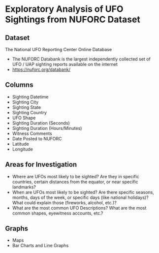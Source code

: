 # Exploratory Analysis of UFO Sightings from NUFORC Dataset

## Dataset
The National UFO Reporting Center Online Database
- The NUFORC Databank is the largest independently collected set of UFO / UAP sighting reports available on the internet
- https://nuforc.org/databank/

## Columns
- Sighting Datetime
- Sighting City
- Sighting State
- Sighting Country
- UFO Shape
- Sighting Duration (Seconds)
- Sighting Duration (Hours/Minutes)
- Witness Comments
- Date Posted to NUFORC
- Latitude
- Longitude

## Areas for Investigation
- Where are UFOs most likely to be sighted? Are they in specific countries, certain distances from the equator, or near specific landmarks?
- When are UFOs most likely to be sighted? Are there specific seasons, months, days of the week, or specific days (like national holidays)? What could explain those (fireworks, alcohol, etc.)?
- What are the most common UFO Descriptions? What are the most common shapes, eyewitness accounts, etc.? 

## Graphs
- Maps
- Bar Charts and Line Graphs
